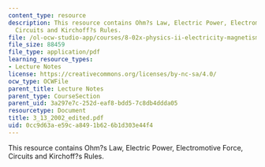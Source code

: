 ```yaml
---
content_type: resource
description: This resource contains Ohm?s Law, Electric Power, Electromotive Force,
  Circuits and Kirchoff?s Rules.
file: /ol-ocw-studio-app/courses/8-02x-physics-ii-electricity-magnetism-with-an-experimental-focus-spring-2005/0cc9d63ae59ca8491b626b1d303e44f4_3_13_2002_edited.pdf
file_size: 88459
file_type: application/pdf
learning_resource_types:
- Lecture Notes
license: https://creativecommons.org/licenses/by-nc-sa/4.0/
ocw_type: OCWFile
parent_title: Lecture Notes
parent_type: CourseSection
parent_uid: 3a297e7c-252d-eaf8-bdd5-7c8db4ddda05
resourcetype: Document
title: 3_13_2002_edited.pdf
uid: 0cc9d63a-e59c-a849-1b62-6b1d303e44f4
---
```

This resource contains Ohm?s Law, Electric Power, Electromotive Force, Circuits and Kirchoff?s Rules.